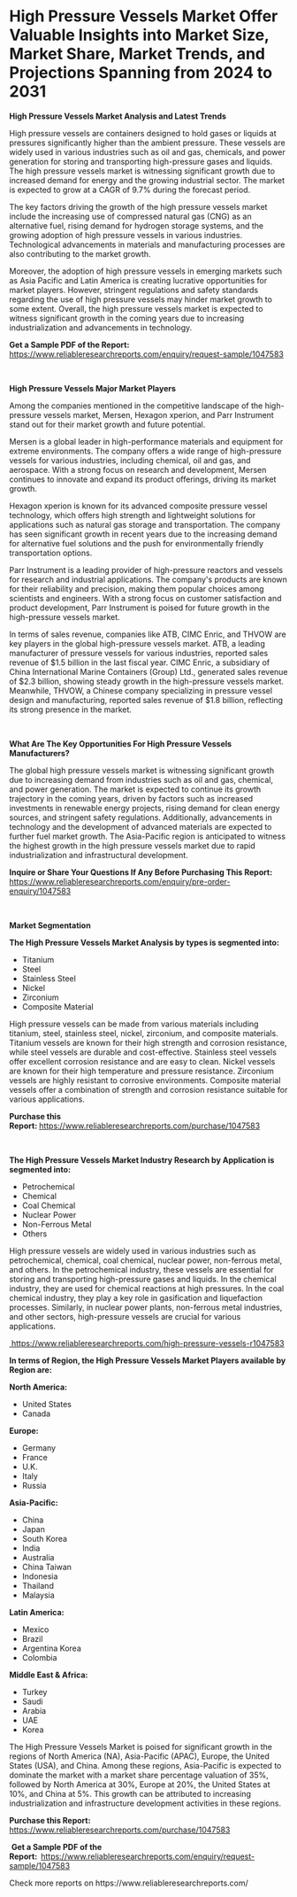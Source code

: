 <p><h1>High Pressure Vessels Market Offer Valuable Insights into Market Size, Market Share, Market Trends, and Projections Spanning from 2024 to 2031</h1></p><p><strong>High Pressure Vessels Market Analysis and Latest Trends</strong></p>
<p><p>High pressure vessels are containers designed to hold gases or liquids at pressures significantly higher than the ambient pressure. These vessels are widely used in various industries such as oil and gas, chemicals, and power generation for storing and transporting high-pressure gases and liquids. The high pressure vessels market is witnessing significant growth due to increased demand for energy and the growing industrial sector. The market is expected to grow at a CAGR of 9.7% during the forecast period.</p><p>The key factors driving the growth of the high pressure vessels market include the increasing use of compressed natural gas (CNG) as an alternative fuel, rising demand for hydrogen storage systems, and the growing adoption of high pressure vessels in various industries. Technological advancements in materials and manufacturing processes are also contributing to the market growth.</p><p>Moreover, the adoption of high pressure vessels in emerging markets such as Asia Pacific and Latin America is creating lucrative opportunities for market players. However, stringent regulations and safety standards regarding the use of high pressure vessels may hinder market growth to some extent. Overall, the high pressure vessels market is expected to witness significant growth in the coming years due to increasing industrialization and advancements in technology.</p></p>
<p><strong>Get a Sample PDF of the Report:&nbsp;</strong> <a href="https://www.reliableresearchreports.com/enquiry/request-sample/1047583">https://www.reliableresearchreports.com/enquiry/request-sample/1047583</a></p>
<p>&nbsp;</p>
<p><strong>High Pressure Vessels Major Market Players</strong></p>
<p><p>Among the companies mentioned in the competitive landscape of the high-pressure vessels market, Mersen, Hexagon xperion, and Parr Instrument stand out for their market growth and future potential.</p><p>Mersen is a global leader in high-performance materials and equipment for extreme environments. The company offers a wide range of high-pressure vessels for various industries, including chemical, oil and gas, and aerospace. With a strong focus on research and development, Mersen continues to innovate and expand its product offerings, driving its market growth.</p><p>Hexagon xperion is known for its advanced composite pressure vessel technology, which offers high strength and lightweight solutions for applications such as natural gas storage and transportation. The company has seen significant growth in recent years due to the increasing demand for alternative fuel solutions and the push for environmentally friendly transportation options.</p><p>Parr Instrument is a leading provider of high-pressure reactors and vessels for research and industrial applications. The company's products are known for their reliability and precision, making them popular choices among scientists and engineers. With a strong focus on customer satisfaction and product development, Parr Instrument is poised for future growth in the high-pressure vessels market.</p><p>In terms of sales revenue, companies like ATB, CIMC Enric, and THVOW are key players in the global high-pressure vessels market. ATB, a leading manufacturer of pressure vessels for various industries, reported sales revenue of $1.5 billion in the last fiscal year. CIMC Enric, a subsidiary of China International Marine Containers (Group) Ltd., generated sales revenue of $2.3 billion, showing steady growth in the high-pressure vessels market. Meanwhile, THVOW, a Chinese company specializing in pressure vessel design and manufacturing, reported sales revenue of $1.8 billion, reflecting its strong presence in the market.</p></p>
<p>&nbsp;</p>
<p><strong>What Are The Key Opportunities For High Pressure Vessels Manufacturers?</strong></p>
<p><p>The global high pressure vessels market is witnessing significant growth due to increasing demand from industries such as oil and gas, chemical, and power generation. The market is expected to continue its growth trajectory in the coming years, driven by factors such as increased investments in renewable energy projects, rising demand for clean energy sources, and stringent safety regulations. Additionally, advancements in technology and the development of advanced materials are expected to further fuel market growth. The Asia-Pacific region is anticipated to witness the highest growth in the high pressure vessels market due to rapid industrialization and infrastructural development.</p></p>
<p><strong>Inquire or Share Your Questions If Any Before Purchasing This Report:</strong> <a href="https://www.reliableresearchreports.com/enquiry/pre-order-enquiry/1047583">https://www.reliableresearchreports.com/enquiry/pre-order-enquiry/1047583</a></p>
<p>&nbsp;</p>
<p><strong>Market Segmentation</strong></p>
<p><strong>The High Pressure Vessels Market Analysis by types is segmented into:</strong></p>
<p><ul><li>Titanium</li><li>Steel</li><li>Stainless Steel</li><li>Nickel</li><li>Zirconium</li><li>Composite Material</li></ul></p>
<p><p>High pressure vessels can be made from various materials including titanium, steel, stainless steel, nickel, zirconium, and composite materials. Titanium vessels are known for their high strength and corrosion resistance, while steel vessels are durable and cost-effective. Stainless steel vessels offer excellent corrosion resistance and are easy to clean. Nickel vessels are known for their high temperature and pressure resistance. Zirconium vessels are highly resistant to corrosive environments. Composite material vessels offer a combination of strength and corrosion resistance suitable for various applications.</p></p>
<p><strong>Purchase this Report:&nbsp;</strong><a href="https://www.reliableresearchreports.com/purchase/1047583">https://www.reliableresearchreports.com/purchase/1047583</a></p>
<p>&nbsp;</p>
<p><strong>The High Pressure Vessels Market Industry Research by Application is segmented into:</strong></p>
<p><ul><li>Petrochemical</li><li>Chemical</li><li>Coal Chemical</li><li>Nuclear Power</li><li>Non-Ferrous Metal</li><li>Others</li></ul></p>
<p><p>High pressure vessels are widely used in various industries such as petrochemical, chemical, coal chemical, nuclear power, non-ferrous metal, and others. In the petrochemical industry, these vessels are essential for storing and transporting high-pressure gases and liquids. In the chemical industry, they are used for chemical reactions at high pressures. In the coal chemical industry, they play a key role in gasification and liquefaction processes. Similarly, in nuclear power plants, non-ferrous metal industries, and other sectors, high-pressure vessels are crucial for various applications.</p></p>
<p><a href="https://www.reliableresearchreports.com/high-pressure-vessels-r1047583">&nbsp;https://www.reliableresearchreports.com/high-pressure-vessels-r1047583</a></p>
<p><strong>In terms of Region, the High Pressure Vessels Market Players available by Region are:</strong></p>
<p>
    <p> <strong> North America: </strong>
        <ul>
            <li>United States</li>
            <li>Canada</li>
        </ul>
        </p> 
    <p> <strong> Europe: </strong>
        <ul>
            <li>Germany</li>
            <li>France</li>
            <li>U.K.</li>
            <li>Italy</li>
            <li>Russia</li>
        </ul>
        </p> 
    <p> <strong> Asia-Pacific: </strong>
        <ul>
            <li>China</li>
            <li>Japan</li>
            <li>South Korea</li>
            <li>India</li>
            <li>Australia</li>
            <li>China Taiwan</li>
            <li>Indonesia</li>
            <li>Thailand</li>
            <li>Malaysia</li>
        </ul>
        </p> 
    <p> <strong> Latin America: </strong>
        <ul>
            <li>Mexico</li>
            <li>Brazil</li>
            <li>Argentina Korea</li>
            <li>Colombia</li>
        </ul>
        </p> 
    <p> <strong> Middle East & Africa: </strong>
        <ul>
            <li>Turkey</li>
            <li>Saudi</li>
            <li>Arabia</li>
            <li>UAE</li>
            <li>Korea</li>
        </ul>
    </p>
    </p>
<p><p>The High Pressure Vessels Market is poised for significant growth in the regions of North America (NA), Asia-Pacific (APAC), Europe, the United States (USA), and China. Among these regions, Asia-Pacific is expected to dominate the market with a market share percentage valuation of 35%, followed by North America at 30%, Europe at 20%, the United States at 10%, and China at 5%. This growth can be attributed to increasing industrialization and infrastructure development activities in these regions.</p></p>
<p><strong>Purchase this Report: </strong><a href="https://www.reliableresearchreports.com/purchase/1047583">https://www.reliableresearchreports.com/purchase/1047583</a></p>
<p>&nbsp;<strong>Get a Sample PDF of the Report:&nbsp;&nbsp;</strong><a href="https://www.reliableresearchreports.com/enquiry/request-sample/1047583">https://www.reliableresearchreports.com/enquiry/request-sample/1047583</a></p>
<p><strong></strong></p>
<p>Check more reports on https://www.reliableresearchreports.com/</p>